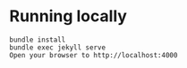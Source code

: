 # Running locally
```
bundle install
bundle exec jekyll serve
Open your browser to http://localhost:4000
```
